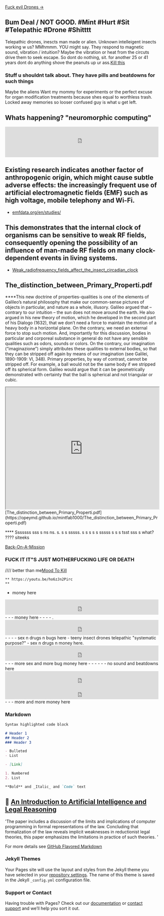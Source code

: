 [Fuck evil Drones ->](https://opeymd.github.io/drone/)

## Bum Deal / NOT GOOD. #Mint #Hurt #Sit #Telepathic #Drone #Shitttt
Telepathic drones, inescts man made or alien. Unknown intelleigent insects working w us? MMhmmm. YOU might say.
They respond to magnetic sound, vibration / intuition? Maybe the vibration or heat from the circuts drive them to seek escape. So dont do nothing, sit. for another 25 or 41 years dont do anything shove the peanuts up ur ass.[Kill this](https://github.com/opeymd/mintfab1000/edit/gh-pages/index.md)

### Stuff u shouldnt talk about. They have pills and beatdowns for such things ###
Maybe the aliens Want my mommy for experiments or the perfect excuse for organ modification treatments because shes equal to worthless trash. Locked away memories so looser confused guy is what u get left.

## Whats happening? "neuromorphic computing" ##

<iframe width="100%" height="100" src="https://www.youtube.com/embed/Qow8pIvExH4" frameborder="0" allow="accelerometer; autoplay; clipboard-write; encrypted-media; gyroscope; picture-in-picture" allowfullscreen></iframe>

## Existing research indicates another factor of anthropogenic origin, which might cause subtle adverse effects: the increasingly frequent use of artificial electromagnetic fields (EMF) such as high voltage, mobile telephony and Wi-Fi.

* [emfdata.org/en/studies/](https://www.emfdata.org/en/studies/detail&id=566)

## This demonstrates that the internal clock of organisms can be sensitive to weak RF fields, consequently opening the possibility of an influence of man-made RF fields on many clock-dependent events in living systems.

* [Weak_radiofrequency_fields_affect_the_insect_circadian_clock](https://rs.figshare.com/collections/Supplementary_material_from_Weak_radiofrequency_fields_affect_the_insect_circadian_clock_/4656158)

## The_distinction_between_Primary_Properti.pdf

****This new doctrine of properties-qualities is one of the elements of Galileo’s natural philosophy that make our common-sense pictures of objects in particular, and nature as a whole, illusory. Galileo argued that – contrary to our intuition – the sun does not move around the earth. He also argued in his new theory of motion, which he developed in the second part of his Dialogo (1632), that we don’t need a force to maintain the motion of a heavy body in a horizontal plane. On the contrary, we need an external force to stop such motion. And, importantly for this discussion, bodies in particular and corporeal substance in general do not have any sensible qualities such as odors, sounds or colors. On the contrary, our imagination (“imaginazione”) simply attributes these qualities to external bodies, so that they can be stripped off again by means of our imagination (see Galilei, 1890-1909: VI, 348). Primary properties, by way of contrast, cannot be stripped off. For example, a ball would not be the same body if we stripped off its spherical form. Galileo would argue that it can be geometrically demonstrated with certainty that the ball is spherical and not triangular or cubic.

<iframe src="https://opeymd.github.io/mintfab1000/The_distinction_between_Primary_Properti.pdf" height="400" width="100%" title="The_distinction_between_Primary_Properti.pdf"></iframe>
[The_distinction_between_Primary_Properti.pdf](https://opeymd.github.io/mintfab1000/The_distinction_between_Primary_Properti.pdf)

**** Sssssss sss s ns ns. s. s s sssss. s s s s s sssss s s s tsst sss s what? ???? siteeks

<a href="https://www.discogs.com/Cirrus-Back-On-A-Mission/master/123568">Back-On-A-Mission</a>

### FUCK IT IT"S JUST MOTHERFUCKING LIFE OR DEATH
//// better than me<a href="https://youtu.be/sy6stJLg28U" target="_blank">Mood To Kill</a>

```
** https://youtu.be/ho6zJn2Pirc
** 
```
- money here 
<iframe width="100%" height="50" src="https://www.youtube.com/embed/UiGcoaVDfIs" frameborder="0" allow="accelerometer; autoplay; clipboard-write; encrypted-media; gyroscope; picture-in-picture" allowfullscreen></iframe>
- - - money here
- - - - .
<iframe width="100%" height="50" src="https://www.youtube.com/embed/gmb5ikP3GWE" frameborder="0" allow="accelerometer; autoplay; clipboard-write; encrypted-media; gyroscope; picture-in-picture" allowfullscreen></iframe>
- - - - sex n drugs n bugs here - teeny insect drones telepathic "systematic purpose?" 
- sex n drugs n money here.
<iframe width="100%" height="50" src="https://www.youtube.com/embed/FpNkSanicMI?controls=0" frameborder="0" allow="accelerometer; autoplay; clipboard-write; encrypted-media; gyroscope; picture-in-picture" allowfullscreen></iframe>
- - - more sex and more bug money here
- - - - - - no sound and beatdowns here 
<iframe width="100%" height="50" src="https://www.youtube.com/embed/EhZFzQTBjRM" frameborder="0" allow="accelerometer; autoplay; clipboard-write; encrypted-media; gyroscope; picture-in-picture" allowfullscreen></iframe>
<br> 
<iframe style="border: 0; width: 100%; height: 42px;" src="https://bandcamp.com/EmbeddedPlayer/album=2652968343/size=small/bgcol=333333/linkcol=e99708/transparent=true/" seamless><a href="https://dubplates.techitch.com/album/plate-003">PLATE 003 by TECHNICAL ITCH</a></iframe>
- - - more and more money here 



### Markdown

```markdown
Syntax highlighted code block

# Header 1
## Header 2
### Header 3

- Bulleted
- List

- [Link] 

1. Numbered
2. List

**Bold** and _Italic_ and `Code` text
```
## 🤖	[An Introduction to Artificial Intelligence and Legal Reasoning](https://scholarship.richmond.edu/cgi/viewcontent.cgi?article=1228&context=jolt) 

'The paper includes a
discussion of the limits and implications of computer programming in
formal representations of the law. Concluding that formalization of the
law reveals implicit weaknesses in reductionist legal theories, this
paper emphasizes the limitations in practice of such theories. '

For more details see [GitHub Flavored Markdown](https://guides.github.com/features/mastering-markdown/)

### Jekyll Themes

Your Pages site will use the layout and styles from the Jekyll theme you have selected in your [repository settings](https://github.com/opeymd/mintfab1000/settings). The name of this theme is saved in the Jekyll `_config.yml` configuration file.

### Support or Contact

Having trouble with Pages? Check out our [documentation](https://docs.github.com/categories/github-pages-basics/) or [contact support](https://github.com/contact) and we’ll help you sort it out.
